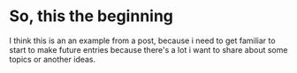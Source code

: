 

# So, this the beginning

I think this is an an example from a post, because i need to get familiar to start to make future entries
because there's a lot i want to share about some topics or another ideas.



